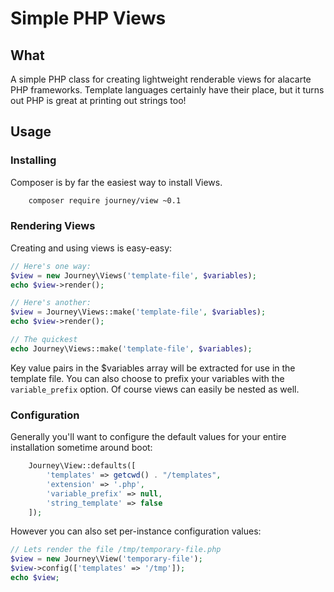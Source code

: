# Simple PHP Views

## What

A simple PHP class for creating lightweight renderable views for alacarte PHP frameworks. Template languages certainly have their place, but it turns out PHP is great at printing out strings too!

## Usage

### Installing

Composer is by far the easiest way to install Views.

```sh
    composer require journey/view ~0.1
```

### Rendering Views

Creating and using views is easy-easy:

```php
// Here's one way:
$view = new Journey\Views('template-file', $variables);
echo $view->render();

// Here's another:
$view = Journey\Views::make('template-file', $variables);
echo $view->render();

// The quickest
echo Journey\Views::make('template-file', $variables);
```

Key value pairs in the $variables array will be extracted for use in the template file. You can also choose to prefix your variables with the `variable_prefix` option. Of course views can easily be nested as well.

### Configuration

Generally you'll want to configure the default values for your entire installation sometime around boot:

```php
    Journey\View::defaults([
        'templates' => getcwd() . "/templates",
        'extension' => '.php',
        'variable_prefix' => null,
        'string_template' => false
    ]);
```

However you can also set per-instance configuration values:

```php
// Lets render the file /tmp/temporary-file.php
$view = new Journey\View('temporary-file');
$view->config(['templates' => '/tmp']);
echo $view;
```